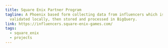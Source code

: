 ```yaml
---
title: Square Enix Partner Program
tagline: A Phoenix based form collecting data from influencers which is then
  validated locally, then stored and processed in BigQuery.
link: https://influencers.square-enix-games.com/
tags:
  - square_enix
  - projects
---
```


